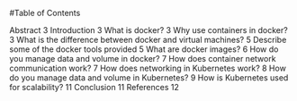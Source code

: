 #Table of Contents


Abstract 	3
Introduction	3
What is docker?	3
Why use containers in docker?	3
What is the difference between docker and virtual machines?	5
Describe some of the docker tools provided	5
What are docker images?	6
How do you manage data and volume in docker?	7
How does container network communication work?	7
How does networking in Kubernetes work?	8
How do you manage data and volume in Kubernetes?	9
How is Kubernetes used for scalability?	11
Conclusion	11
References	12

